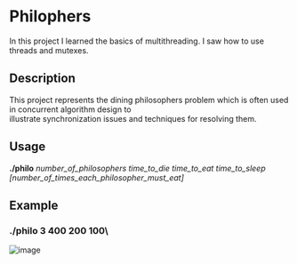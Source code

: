 # Philophers
In this project I learned the basics of multithreading. I saw how to use threads and mutexes. 
## Description
This project represents the dining philosophers problem which is often used in concurrent algorithm design to\
illustrate synchronization issues and techniques for resolving them.
## Usage
**./philo** *number_of_philosophers time_to_die time_to_eat time_to_sleep \[number_of_times_each_philosopher_must_eat\]*
## Example
### ./philo 3 400 200 100\
![image](https://user-images.githubusercontent.com/53175260/164542749-58b3512c-2dd6-4580-a606-536e6406b8bb.png)
